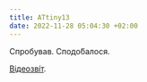 ```yaml
---
title: ATtiny13
date: 2022-11-28 05:04:30 +02:00
---
```


Спробував. Сподо́балося.

[Відеозві́т][1].

[1]: https://twitter.com/fac0ff/status/1597063066117890049
